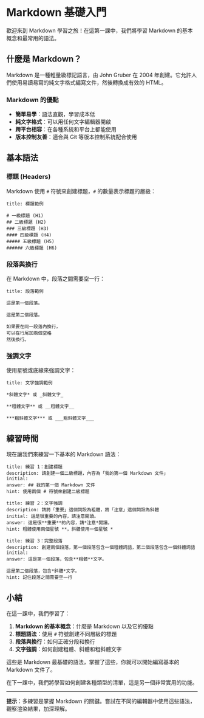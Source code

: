 # Markdown 基礎入門

歡迎來到 Markdown 學習之旅！在這第一課中，我們將學習 Markdown 的基本概念和最常用的語法。

## 什麼是 Markdown？

Markdown 是一種輕量級標記語言，由 John Gruber 在 2004 年創建。它允許人們使用易讀易寫的純文字格式編寫文件，然後轉換成有效的 HTML。

### Markdown 的優點

- **簡單易學**：語法直觀，學習成本低
- **純文字格式**：可以用任何文字編輯器開啟
- **跨平台相容**：在各種系統和平台上都能使用
- **版本控制友善**：適合與 Git 等版本控制系統配合使用

## 基本語法

### 標題 (Headers)

Markdown 使用 `#` 符號來創建標題，`#` 的數量表示標題的層級：

```preview
title: 標題範例

# 一級標題 (H1)
## 二級標題 (H2)
### 三級標題 (H3)
#### 四級標題 (H4)
##### 五級標題 (H5)
###### 六級標題 (H6)
```

### 段落與換行

在 Markdown 中，段落之間需要空一行：

```preview
title: 段落範例

這是第一個段落。

這是第二個段落。

如果要在同一段落內換行，
可以在行尾加兩個空格  
然後換行。
```

### 強調文字

使用星號或底線來強調文字：

```preview
title: 文字強調範例

*斜體文字* 或 _斜體文字_

**粗體文字** 或 __粗體文字__

***粗斜體文字*** 或 ___粗斜體文字___
```

## 練習時間

現在讓我們來練習一下基本的 Markdown 語法：

```exercise
title: 練習 1：創建標題
description: 請創建一個二級標題，內容為「我的第一個 Markdown 文件」
initial: 
answer: ## 我的第一個 Markdown 文件
hint: 使用兩個 # 符號來創建二級標題
```

```exercise
title: 練習 2：文字強調
description: 請將「重要」這個詞設為粗體，將「注意」這個詞設為斜體
initial: 這是很重要的內容，請注意閱讀。
answer: 這是很**重要**的內容，請*注意*閱讀。
hint: 粗體使用兩個星號 **，斜體使用一個星號 *
```

```exercise
title: 練習 3：完整段落
description: 創建兩個段落，第一個段落包含一個粗體詞語，第二個段落包含一個斜體詞語
initial: 
answer: 這是第一個段落，包含**粗體**文字。

這是第二個段落，包含*斜體*文字。
hint: 記住段落之間需要空一行
```

## 小結

在這一課中，我們學習了：

1. **Markdown 的基本概念**：什麼是 Markdown 以及它的優點
2. **標題語法**：使用 `#` 符號創建不同層級的標題
3. **段落與換行**：如何正確分段和換行
4. **文字強調**：如何創建粗體、斜體和粗斜體文字

這些是 Markdown 最基礎的語法，掌握了這些，你就可以開始編寫基本的 Markdown 文件了。

在下一課中，我們將學習如何創建各種類型的清單，這是另一個非常實用的功能。

---

**提示**：多練習是掌握 Markdown 的關鍵。嘗試在不同的編輯器中使用這些語法，觀察渲染結果，加深理解。